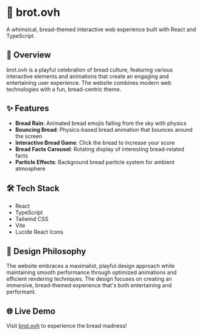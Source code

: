 # 🍞 brot.ovh

A whimsical, bread-themed interactive web experience built with React and TypeScript.

## 🥨 Overview

brot.ovh is a playful celebration of bread culture, featuring various interactive elements and animations that create an engaging and entertaining user experience. The website combines modern web technologies with a fun, bread-centric theme.

## ✨ Features

- **Bread Rain**: Animated bread emojis falling from the sky with physics
- **Bouncing Bread**: Physics-based bread animation that bounces around the screen
- **Interactive Bread Game**: Click the bread to increase your score
- **Bread Facts Carousel**: Rotating display of interesting bread-related facts
- **Particle Effects**: Background bread particle system for ambient atmosphere

## 🛠 Tech Stack

- React
- TypeScript
- Tailwind CSS
- Vite
- Lucide React Icons

## 🎨 Design Philosophy

The website embraces a maximalist, playful design approach while maintaining smooth performance through optimized animations and efficient rendering techniques. The design focuses on creating an immersive, bread-themed experience that's both entertaining and performant.

## 🌐 Live Demo

Visit [brot.ovh](https://brot.ovh) to experience the bread madness!